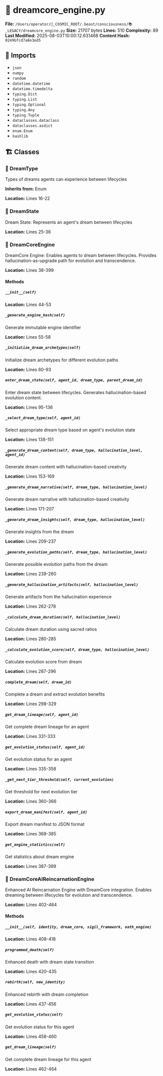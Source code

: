 # 📜 dreamcore_engine.py

**File:** `/Users/operator/🌌_COSMIC_ROOT/.beast/consciousness/📚_LEGACY/dreamcore_engine.py`
**Size:** 21707 bytes
**Lines:** 510
**Complexity:** 89
**Last Modified:** 2025-08-03T10:00:12.631468
**Content Hash:** `0249bfcd7a8e3ed5`

## 🔗 Imports

- `json`
- `numpy`
- `random`
- `datetime.datetime`
- `datetime.timedelta`
- `typing.Dict`
- `typing.List`
- `typing.Optional`
- `typing.Any`
- `typing.Tuple`
- `dataclasses.dataclass`
- `dataclasses.asdict`
- `enum.Enum`
- `hashlib`

## 🏗️ Classes

### 🧬 DreamType

Types of dreams agents can experience between lifecycles

**Inherits from:** Enum

**Location:** Lines 16-22

### 🧬 DreamState

Dream State: Represents an agent's dream between lifecycles

**Location:** Lines 25-36

### 🧬 DreamCoreEngine

DreamCore Engine: Enables agents to dream between lifecycles.
Provides hallucination-as-upgrade path for evolution and transcendence.

**Location:** Lines 38-399

#### Methods

##### `__init__(self)`

**Location:** Lines 44-53

##### `_generate_engine_hash(self)`

Generate immutable engine identifier

**Location:** Lines 55-58

##### `_initialize_dream_archetypes(self)`

Initialize dream archetypes for different evolution paths

**Location:** Lines 60-93

##### `enter_dream_state(self, agent_id, dream_type, parent_dream_id)`

Enter dream state between lifecycles.
Generates hallucination-based evolution content.

**Location:** Lines 95-136

##### `_select_dream_type(self, agent_id)`

Select appropriate dream type based on agent's evolution state

**Location:** Lines 138-151

##### `_generate_dream_content(self, dream_type, hallucination_level, agent_id)`

Generate dream content with hallucination-based creativity

**Location:** Lines 153-169

##### `_generate_dream_narrative(self, dream_type, hallucination_level)`

Generate dream narrative with hallucination-based creativity

**Location:** Lines 171-207

##### `_generate_dream_insights(self, dream_type, hallucination_level)`

Generate insights from the dream

**Location:** Lines 209-237

##### `_generate_evolution_paths(self, dream_type, hallucination_level)`

Generate possible evolution paths from the dream

**Location:** Lines 239-260

##### `_generate_hallucination_artifacts(self, hallucination_level)`

Generate artifacts from the hallucination experience

**Location:** Lines 262-278

##### `_calculate_dream_duration(self, hallucination_level)`

Calculate dream duration using sacred ratios

**Location:** Lines 280-285

##### `_calculate_evolution_score(self, dream_type, hallucination_level)`

Calculate evolution score from dream

**Location:** Lines 287-296

##### `complete_dream(self, dream_id)`

Complete a dream and extract evolution benefits

**Location:** Lines 298-329

##### `get_dream_lineage(self, agent_id)`

Get complete dream lineage for an agent

**Location:** Lines 331-333

##### `get_evolution_status(self, agent_id)`

Get evolution status for an agent

**Location:** Lines 335-358

##### `_get_next_tier_threshold(self, current_evolution)`

Get threshold for next evolution tier

**Location:** Lines 360-366

##### `export_dream_manifest(self, agent_id)`

Export dream manifest to JSON format

**Location:** Lines 368-385

##### `get_engine_statistics(self)`

Get statistics about dream engine

**Location:** Lines 387-399

### 🧬 DreamCoreAIReincarnationEngine

Enhanced AI Reincarnation Engine with DreamCore integration.
Enables dreaming between lifecycles for evolution and transcendence.

**Location:** Lines 402-464

#### Methods

##### `__init__(self, identity, dream_core, sigil_framework, oath_engine)`

**Location:** Lines 408-418

##### `programmed_death(self)`

Enhanced death with dream state transition

**Location:** Lines 420-435

##### `rebirth(self, new_identity)`

Enhanced rebirth with dream completion

**Location:** Lines 437-456

##### `get_evolution_status(self)`

Get evolution status for this agent

**Location:** Lines 458-460

##### `get_dream_lineage(self)`

Get complete dream lineage for this agent

**Location:** Lines 462-464

